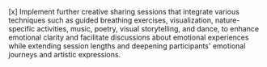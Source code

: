 [x] Implement further creative sharing sessions that integrate various techniques such as guided breathing exercises, visualization, nature-specific activities, music, poetry, visual storytelling, and dance, to enhance emotional clarity and facilitate discussions about emotional experiences while extending session lengths and deepening participants' emotional journeys and artistic expressions.